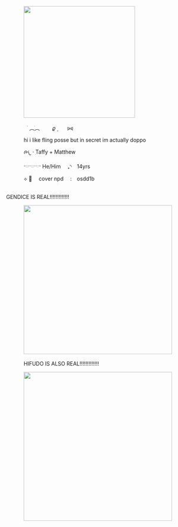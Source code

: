 </div>
<div align="left">
 ‎ ‎ ‎ ‎ ‎ ‎ ‎‎ ‎ ‎ ‎ ‎ ‎‎ <img height="300" src="https://i.pinimg.com/736x/39/7c/6e/397c6e3378d71778bb556aa6221be776.jpg"
    />
</div>

<p align="left">
‎ ‎ ‎ ‎ ‎ ‎ ‎ ‎ ‎ ‎ ‎ ‎ ‎ ‎ ‎  ࣪       ︵ֺ︵  ㅤ ㅤ𝜚      ۪ ⠀⠀ ⪩⪨
</p>

<p align="left">
‎ ‎ ‎ ‎ ‎ ‎ ‎ ‎ ‎ ‎ ‎ ‎ hi i like fling posse but in secret im actually doppo
  
‎ ‎ ‎ ‎ ‎ ‎ ‎ ‎ ‎ ‎ ‎ ‎ ᰍ𐔌 · ִTaffy + Matthew 
  
‎ ‎ ‎ ‎ ‎ ‎ ‎ ‎ ‎ ‎ ‎ ‎   𓎢𓎟𓎡 He/Him ⠀ ₊◝⠀ 14yrs
  
‎ ‎ ‎ ‎ ‎ ‎ ‎ ‎ ‎ ‎ ‎ ‎    ⟡ 🪷  ⠀ cover npd ⠀ :  ⠀osdd1b

 ‎ ‎ ‎ ‎ ‎ ‎ ‎ ‎ ‎ ‎ ‎    
‎ ‎ ‎ ‎ ‎ ‎ ‎ ‎ ‎ ‎ ‎ ‎ GENDICE IS REAL!!!!!!!!!!!!!
</div>
<div align="left">
 ‎ ‎ ‎ ‎ ‎ ‎ ‎‎ ‎ ‎ ‎ ‎ ‎‎ <img height="400" src="https://i.pinimg.com/736x/43/bb/04/43bb044ce99210f78e296148c2bdbf5f.jpg"
    />
</div>

‎ ‎ ‎ ‎ ‎ ‎ ‎ ‎ ‎ ‎ ‎ ‎ HIFUDO IS ALSO REAL!!!!!!!!!!!!!
</div>
<div align="left">
 ‎ ‎ ‎ ‎ ‎ ‎ ‎‎ ‎ ‎ ‎ ‎ ‎‎ <img height="400" src="https://i.pinimg.com/736x/d1/26/44/d12644fe5d017deeefd25565d68fa5f0.jpg"
    />
</div>

